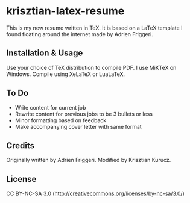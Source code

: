 # krisztian-latex-resume
This is my new resume written in TeX. It is based on a LaTeX template I found floating around the internet made by Adrien Friggeri.
## Installation & Usage
Use your choice of TeX distribution to compile PDF. I use MiKTeX on Windows. Compile using XeLaTeX or LuaLaTeX.
## To Do
  - Write content for current job
  - Rewrite content for previous jobs to be 3 bullets or less
  - Minor formatting based on feedback
  - Make accompanying cover letter with same format
## Credits
Originally written by Adrien Friggeri.
Modified by Krisztian Kurucz.
## License
CC BY-NC-SA 3.0 (http://creativecommons.org/licenses/by-nc-sa/3.0/)
